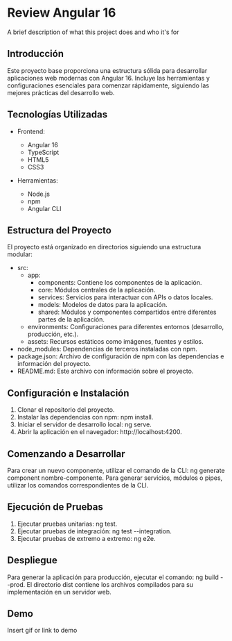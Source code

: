 # Review Angular 16

A brief description of what this project does and who it's for

## Introducción

Este proyecto base proporciona una estructura sólida para desarrollar aplicaciones web modernas con Angular 16. Incluye las herramientas y configuraciones esenciales para comenzar rápidamente, siguiendo las mejores prácticas del desarrollo web.

## Tecnologías Utilizadas

- Frontend:

  - Angular 16
  - TypeScript
  - HTML5
  - CSS3

- Herramientas:
  - Node.js
  - npm
  - Angular CLI

## Estructura del Proyecto

El proyecto está organizado en directorios siguiendo una estructura modular:

- src:
  - app:
    - components: Contiene los componentes de la aplicación.
    - core: Módulos centrales de la aplicación.
    - services: Servicios para interactuar con APIs o datos locales.
    - models: Modelos de datos para la aplicación.
    - shared: Módulos y componentes compartidos entre diferentes partes de la aplicación.
  - environments: Configuraciones para diferentes entornos (desarrollo, producción, etc.).
  - assets: Recursos estáticos como imágenes, fuentes y estilos.
- node_modules: Dependencias de terceros instaladas con npm.
- package.json: Archivo de configuración de npm con las dependencias e información del proyecto.
- README.md: Este archivo con información sobre el proyecto.

## Configuración e Instalación

1. Clonar el repositorio del proyecto.
2. Instalar las dependencias con npm: npm install.
3. Iniciar el servidor de desarrollo local: ng serve.
4. Abrir la aplicación en el navegador: http://localhost:4200.

## Comenzando a Desarrollar

Para crear un nuevo componente, utilizar el comando de la CLI: ng generate component nombre-componente.
Para generar servicios, módulos o pipes, utilizar los comandos correspondientes de la CLI.

## Ejecución de Pruebas

1. Ejecutar pruebas unitarias: ng test.
2. Ejecutar pruebas de integración: ng test --integration.
3. Ejecutar pruebas de extremo a extremo: ng e2e.

## Despliegue

Para generar la aplicación para producción, ejecutar el comando: ng build --prod.
El directorio dist contiene los archivos compilados para su implementación en un servidor web.

## Demo

Insert gif or link to demo
